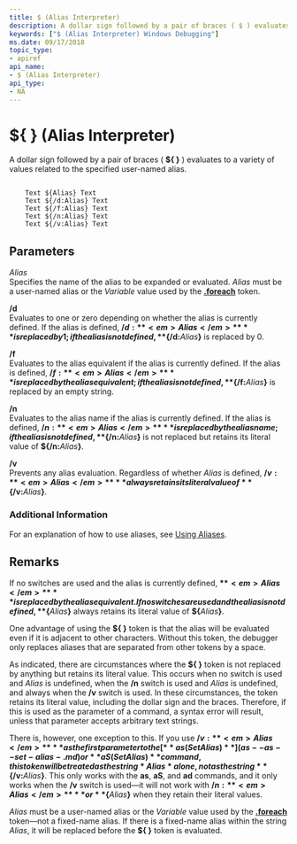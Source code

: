 ```yaml
---
title: $ (Alias Interpreter)
description: A dollar sign followed by a pair of braces ( $ ) evaluates to a variety of values related to the specified user-named alias.
keywords: ["$ (Alias Interpreter) Windows Debugging"]
ms.date: 09/17/2018
topic_type:
- apiref
api_name:
- $ (Alias Interpreter)
api_type:
- NA
---
```


# ${ } (Alias Interpreter)


A dollar sign followed by a pair of braces ( **${ }** ) evaluates to a variety of values related to the specified user-named alias.

```dbgcmd

    Text ${Alias} Text 
    Text ${/d:Alias} Text 
    Text ${/f:Alias} Text 
    Text ${/n:Alias} Text 
    Text ${/v:Alias} Text 
```

## <span id="ddk_token_alias_interpreter_dbg"></span><span id="DDK_TOKEN_ALIAS_INTERPRETER_DBG"></span>Parameters


<span id="Alias"></span><span id="alias"></span><span id="ALIAS"></span>*Alias*  
Specifies the name of the alias to be expanded or evaluated. *Alias* must be a user-named alias or the *Variable* value used by the [**.foreach**](-foreach.md) token.

<span id="_d"></span><span id="_D"></span>**/d**  
Evaluates to one or zero depending on whether the alias is currently defined. If the alias is defined, **${/d:**<em>Alias</em>**}** is replaced by 1; if the alias is not defined, **${/d:**<em>Alias</em>**}** is replaced by 0.

<span id="_f"></span><span id="_F"></span>**/f**  
Evaluates to the alias equivalent if the alias is currently defined. If the alias is defined, **${/f:**<em>Alias</em>**}** is replaced by the alias equivalent; if the alias is not defined, **${/f:**<em>Alias</em>**}** is replaced by an empty string.

<span id="_n"></span><span id="_N"></span>**/n**  
Evaluates to the alias name if the alias is currently defined. If the alias is defined, **${/n:**<em>Alias</em>**}** is replaced by the alias name; if the alias is not defined, **${/n:**<em>Alias</em>**}** is not replaced but retains its literal value of **${/n:**<em>Alias</em>**}**.

<span id="_v"></span><span id="_V"></span>**/v**  
Prevents any alias evaluation. Regardless of whether *Alias* is defined, **${/v:**<em>Alias</em>**}** always retains its literal value of **${/v:**<em>Alias</em>**}**.

### <span id="Additional_Information"></span><span id="additional_information"></span><span id="ADDITIONAL_INFORMATION"></span>Additional Information

For an explanation of how to use aliases, see [Using Aliases](using-aliases.md).

## Remarks

If no switches are used and the alias is currently defined, **${**<em>Alias</em>**}** is replaced by the alias equivalent. If no switches are used and the alias is not defined, **${**<em>Alias</em>**}** always retains its literal value of **${**<em>Alias</em>**}**.

One advantage of using the **${ }** token is that the alias will be evaluated even if it is adjacent to other characters. Without this token, the debugger only replaces aliases that are separated from other tokens by a space.

As indicated, there are circumstances where the **${ }** token is not replaced by anything but retains its literal value. This occurs when no switch is used and *Alias* is undefined, when the **/n** switch is used and *Alias* is undefined, and always when the **/v** switch is used. In these circumstances, the token retains its literal value, including the dollar sign and the braces. Therefore, if this is used as the parameter of a command, a syntax error will result, unless that parameter accepts arbitrary text strings.

There is, however, one exception to this. If you use **${/v:**<em>Alias</em>**}** as the first parameter to the [**as (Set Alias)**](as--as--set-alias-.md) or **aS (Set Alias)** command, this token will be treated as the string *Alias* alone, not as the string **${/v:**<em>Alias</em>**}**. This only works with the **as**, **aS**, and **ad** commands, and it only works when the **/v** switch is used—it will not work with **${/n:**<em>Alias</em>**}** or **${**<em>Alias</em>**}** when they retain their literal values.

*Alias* must be a user-named alias or the *Variable* value used by the [**.foreach**](-foreach.md) token—not a fixed-name alias. If there is a fixed-name alias within the string *Alias*, it will be replaced before the **${ }** token is evaluated.

 

 





